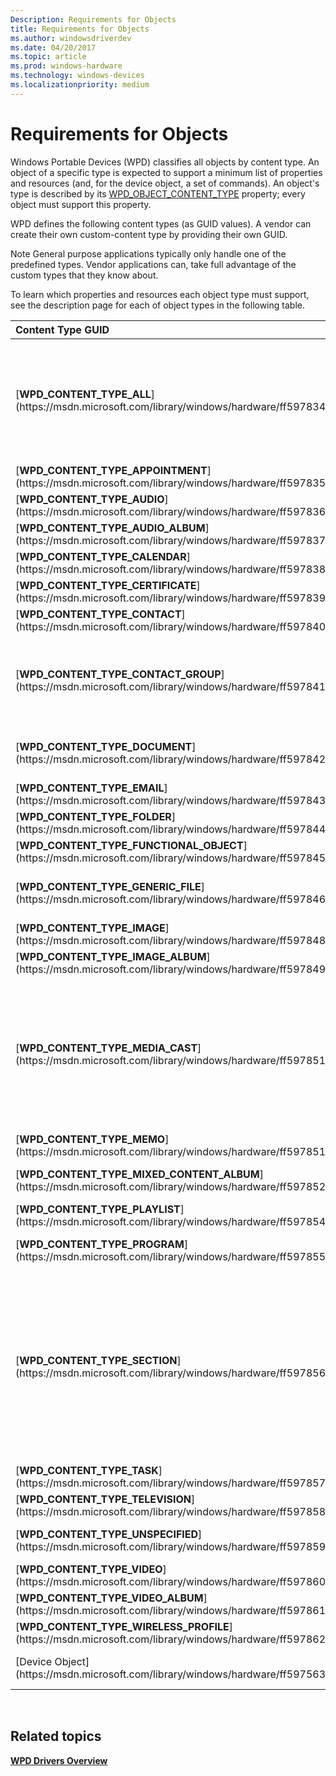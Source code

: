```yaml
---
Description: Requirements for Objects
title: Requirements for Objects
ms.author: windowsdriverdev
ms.date: 04/20/2017
ms.topic: article
ms.prod: windows-hardware
ms.technology: windows-devices
ms.localizationpriority: medium
---
```


# Requirements for Objects


Windows Portable Devices (WPD) classifies all objects by content type. An object of a specific type is expected to support a minimum list of properties and resources (and, for the device object, a set of commands). An object's type is described by its [WPD\_OBJECT\_CONTENT\_TYPE](https://msdn.microsoft.com/library/windows/hardware/ff597893#wpd-object-content-type) property; every object must support this property.

WPD defines the following content types (as GUID values). A vendor can create their own custom-content type by providing their own GUID.

Note General purpose applications typically only handle one of the predefined types. Vendor applications can, take full advantage of the custom types that they know about.

To learn which properties and resources each object type must support, see the description page for each of object types in the following table.

<table>
<colgroup>
<col width="50%" />
<col width="50%" />
</colgroup>
<thead>
<tr class="header">
<th align="left">Content Type GUID</th>
<th align="left">Description</th>
</tr>
</thead>
<tbody>
<tr class="odd">
<td align="left">[<strong>WPD_CONTENT_TYPE_ALL</strong>](https://msdn.microsoft.com/library/windows/hardware/ff597834)</td>
<td align="left">This content type is only valid to use in certain query methods to indicate that you are interested in all device types; you cannot create an object of this type.
<p>If you are designing a custom object, it must support these properties, at minimum.</p></td>
</tr>
<tr class="even">
<td align="left">[<strong>WPD_CONTENT_TYPE_APPOINTMENT</strong>](https://msdn.microsoft.com/library/windows/hardware/ff597835)</td>
<td align="left">Object is an appointment in a calendar.</td>
</tr>
<tr class="odd">
<td align="left">[<strong>WPD_CONTENT_TYPE_AUDIO</strong>](https://msdn.microsoft.com/library/windows/hardware/ff597836)</td>
<td align="left">Object is an audio file, such as a WMA or MP3 file.</td>
</tr>
<tr class="even">
<td align="left">[<strong>WPD_CONTENT_TYPE_AUDIO_ALBUM</strong>](https://msdn.microsoft.com/library/windows/hardware/ff597837)</td>
<td align="left">Object is an audio album.</td>
</tr>
<tr class="odd">
<td align="left">[<strong>WPD_CONTENT_TYPE_CALENDAR</strong>](https://msdn.microsoft.com/library/windows/hardware/ff597838)</td>
<td align="left">Object is a calendar.</td>
</tr>
<tr class="even">
<td align="left">[<strong>WPD_CONTENT_TYPE_CERTIFICATE</strong>](https://msdn.microsoft.com/library/windows/hardware/ff597839)</td>
<td align="left">Object is a certificate that is used for authentication.</td>
</tr>
<tr class="odd">
<td align="left">[<strong>WPD_CONTENT_TYPE_CONTACT</strong>](https://msdn.microsoft.com/library/windows/hardware/ff597840)</td>
<td align="left">Object is personal contact data, such as a vCard file.</td>
</tr>
<tr class="even">
<td align="left">[<strong>WPD_CONTENT_TYPE_CONTACT_GROUP</strong>](https://msdn.microsoft.com/library/windows/hardware/ff597841)</td>
<td align="left">Object represents a group of contacts. This object’s WPD_OBJECT_REFERENCES property contains a list of object identifiers for various WPD_CONTENT_TYPE_CONTACT objects.</td>
</tr>
<tr class="odd">
<td align="left">[<strong>WPD_CONTENT_TYPE_DOCUMENT</strong>](https://msdn.microsoft.com/library/windows/hardware/ff597842)</td>
<td align="left">Object is a container for text, with or without formatting. Examples include Microsoft Word files and plain text files.</td>
</tr>
<tr class="even">
<td align="left">[<strong>WPD_CONTENT_TYPE_EMAIL</strong>](https://msdn.microsoft.com/library/windows/hardware/ff597843)</td>
<td align="left">Object is an E-mail message.</td>
</tr>
<tr class="odd">
<td align="left">[<strong>WPD_CONTENT_TYPE_FOLDER</strong>](https://msdn.microsoft.com/library/windows/hardware/ff597844)</td>
<td align="left">Object is a folder.</td>
</tr>
<tr class="even">
<td align="left">[<strong>WPD_CONTENT_TYPE_FUNCTIONAL_OBJECT</strong>](https://msdn.microsoft.com/library/windows/hardware/ff597845)</td>
<td align="left">Object is a functional object that represents device functionality.</td>
</tr>
<tr class="odd">
<td align="left">[<strong>WPD_CONTENT_TYPE_GENERIC_FILE</strong>](https://msdn.microsoft.com/library/windows/hardware/ff597846)</td>
<td align="left">Object is a generic, physical file that does not fall into any of the other predefined content types for files.</td>
</tr>
<tr class="even">
<td align="left">[<strong>WPD_CONTENT_TYPE_IMAGE</strong>](https://msdn.microsoft.com/library/windows/hardware/ff597848)</td>
<td align="left">Object is a still image, such as a JPEG file.</td>
</tr>
<tr class="odd">
<td align="left">[<strong>WPD_CONTENT_TYPE_IMAGE_ALBUM</strong>](https://msdn.microsoft.com/library/windows/hardware/ff597849)</td>
<td align="left">Object is an image album.</td>
</tr>
<tr class="even">
<td align="left">[<strong>WPD_CONTENT_TYPE_MEDIA_CAST</strong>](https://msdn.microsoft.com/library/windows/hardware/ff597851)</td>
<td align="left">Object is a media cast object. A media cast object can represent a container object that groups related content that is published online. For example, an RSS channel can be represented as a media cast object, and this object’s WPD_OBJECT_REFERENCES property contains a list of object identifiers that represent each item in the channel.</td>
</tr>
<tr class="odd">
<td align="left">[<strong>WPD_CONTENT_TYPE_MEMO</strong>](https://msdn.microsoft.com/library/windows/hardware/ff597851)</td>
<td align="left">Object represents memo data, for example, a text note.</td>
</tr>
<tr class="even">
<td align="left">[<strong>WPD_CONTENT_TYPE_MIXED_CONTENT_ALBUM</strong>](https://msdn.microsoft.com/library/windows/hardware/ff597852)</td>
<td align="left">Object is an album of mixed media objects—for example, audio, image, and video files.</td>
</tr>
<tr class="odd">
<td align="left">[<strong>WPD_CONTENT_TYPE_PLAYLIST</strong>](https://msdn.microsoft.com/library/windows/hardware/ff597854)</td>
<td align="left">Object is a playlist.</td>
</tr>
<tr class="even">
<td align="left">[<strong>WPD_CONTENT_TYPE_PROGRAM</strong>](https://msdn.microsoft.com/library/windows/hardware/ff597855)</td>
<td align="left">Object represents a file that can be run, for example, a script or an executable.</td>
</tr>
<tr class="odd">
<td align="left">[<strong>WPD_CONTENT_TYPE_SECTION</strong>](https://msdn.microsoft.com/library/windows/hardware/ff597856)</td>
<td align="left">Object describes a section of data that is contained in another object. For example, a large audio file might best be described by a series of chapters. Each chapter could be a WPD_CONTENT_TYPE_SECTION object with its own chapter art, metadata, and so on, and whose data is a subset of the large audio file (For example, the first chapter is the first 10 minutes, the second chapter is the next 20 minutes, and so on).</td>
</tr>
<tr class="even">
<td align="left">[<strong>WPD_CONTENT_TYPE_TASK</strong>](https://msdn.microsoft.com/library/windows/hardware/ff597857)</td>
<td align="left">Object is a task, such as an item in a to-do list.</td>
</tr>
<tr class="odd">
<td align="left">[<strong>WPD_CONTENT_TYPE_TELEVISION</strong>](https://msdn.microsoft.com/library/windows/hardware/ff597858)</td>
<td align="left">Object is a television recording.</td>
</tr>
<tr class="even">
<td align="left">[<strong>WPD_CONTENT_TYPE_UNSPECIFIED</strong>](https://msdn.microsoft.com/library/windows/hardware/ff597859)</td>
<td align="left">Object is a generic object that does not fall into the predefined WPD content types.</td>
</tr>
<tr class="odd">
<td align="left">[<strong>WPD_CONTENT_TYPE_VIDEO</strong>](https://msdn.microsoft.com/library/windows/hardware/ff597860)</td>
<td align="left">Object is a video, such as a WMV or AVI file.</td>
</tr>
<tr class="even">
<td align="left">[<strong>WPD_CONTENT_TYPE_VIDEO_ALBUM</strong>](https://msdn.microsoft.com/library/windows/hardware/ff597861)</td>
<td align="left">Object is a video album.</td>
</tr>
<tr class="odd">
<td align="left">[<strong>WPD_CONTENT_TYPE_WIRELESS_PROFILE</strong>](https://msdn.microsoft.com/library/windows/hardware/ff597862)</td>
<td align="left">Object contains wireless network access information.</td>
</tr>
<tr class="even">
<td align="left">[Device Object](https://msdn.microsoft.com/library/windows/hardware/ff597563)</td>
<td align="left">Not a <strong>PROPERTYKEY</strong>, but all objects must support the properties listed in this section.</td>
</tr>
</tbody>
</table>

 

## <span id="related_topics"></span>Related topics


[**WPD Drivers Overview**](wpd-drivers-overview.md)

 

 





